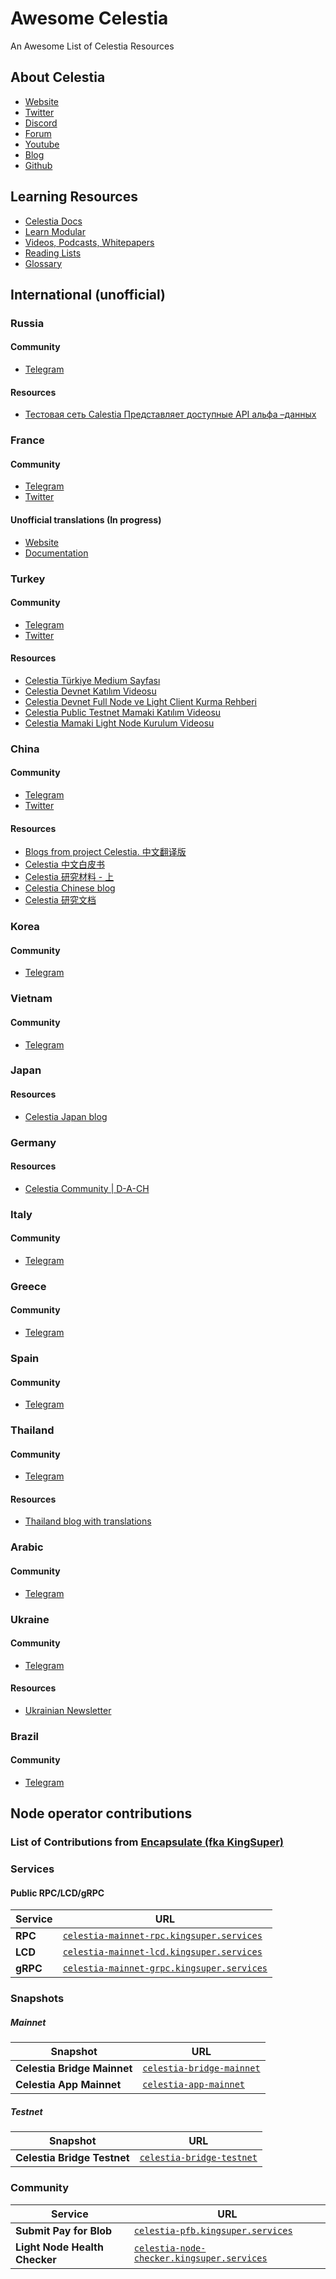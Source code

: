 # Awesome Celestia
An Awesome List of Celestia Resources

## About Celestia
* [Website](https://celestia.org/)
* [Twitter](https://twitter.com/CelestiaOrg)
* [Discord](https://discord.com/invite/je7UVpDuDu)
* [Forum](https://forum.celestia.org/)
* [Youtube](https://www.youtube.com/channel/UCLlvAEzXBFZ-P3zS6BF2Bjg)
* [Blog](https://blog.celestia.org/)
* [Github](https://github.com/celestiaorg)

## Learning Resources
* [Celestia Docs](https://docs.celestia.org)
* [Learn Modular](https://celestia.org/learn/)
* [Videos, Podcasts, Whitepapers](https://celestia.org/resources/)
* [Reading Lists](https://celestia.org/resources/reading-list/)
* [Glossary](https://celestia.org/glossary/)

## International (unofficial)
### Russia
#### Community
* [Telegram](https://t.me/celestiaru)
#### Resources
* [Тестовая сеть Calestia Представляет доступные API альфа –данных](https://medium.com/@savelenns/%D1%82%D0%B5%D1%81%D1%82%D0%BE%D0%B2%D0%B0%D1%8F-%D1%81%D0%B5%D1%82%D1%8C-calestia-%D0%BF%D1%80%D0%B5%D0%B4%D1%81%D1%82%D0%B0%D0%B2%D0%BB%D1%8F%D0%B5%D1%82-%D0%B4%D0%BE%D1%81%D1%82%D1%83%D0%BF%D0%BD%D1%8B%D0%B5-api-%D0%B0%D0%BB%D1%8C%D1%84%D0%B0-%D0%B4%D0%B0%D0%BD%D0%BD%D1%8B%D1%85-372f99f581fd)

### France
#### Community
* [Telegram](https://t.me/celestia_fra)
* [Twitter](https://twitter.com/celestia_fra)
#### Unofficial translations (In progress)
* [Website](https://github.com/Gunter038/celestia.org-French.git)
* [Documentation](https://github.com/Gunter038/docs-French.git)

### Turkey
#### Community
* [Telegram](https://t.me/celestiaturkey)
* [Twitter](https://twitter.com/celestiaturkiye)
#### Resources
* [Celestia Türkiye Medium Sayfası](https://medium.com/@celestiaturkiye)
* [Celestia Devnet Katılım Videosu](https://www.youtube.com/watch?v=dFoE9wwbLzs)
* [Celestia Devnet Full Node ve Light Client Kurma Rehberi](https://www.youtube.com/watch?v=C2f6KhNJ0pc&t=2s)
* [Celestia Public Testnet Mamaki Katılım Videosu](https://www.youtube.com/watch?v=VH9Ar6phK00)
* [Celestia Mamaki Light Node Kurulum Videosu](https://www.youtube.com/watch?v=LQqGYLCL7So)

### China
#### Community
* [Telegram](https://t.me/CelestiaCommunityCN)
* [Twitter](https://twitter.com/CelestiaChinese)
#### Resources
* [Blogs from project Celestia. 中文翻译版](https://mahogany-pig-5dd.notion.site/Celestia-Navigate-CN-00b137062a784b9d98bd96938a221a1a)
* [Celestia 中文白皮书](https://yi-cheng.notion.site/LazyLedger-A-Distributed-Data-Availability-Ledger-With-Client-Side-Smart-Contracts-7f17b58da66d41608b603fdde05d0a9e)
* [Celestia 研究材料 - 上](https://l0o54m125p.feishu.cn/docs/doccnFKBkHmYv1rBoa467caDqvM#)
* [Celestia Chinese blog](https://celestiachinese.substack.com/)
* [Celestia 研究文档](https://www.notion.so/Celestia-d1503d064808414c87fd2eccc4da2d94)

### Korea
#### Community
* [Telegram](https://t.me/celestiakorea)

### Vietnam
#### Community
* [Telegram](https://t.me/celestia_vn)

### Japan
#### Resources
* [Celestia Japan blog](https://medium.com/@celestia.japan)

### Germany
#### Resources
* [Celestia Community | D-A-CH](https://medium.com/@celestia.dach)

### Italy 
#### Community
* [Telegram](https://t.me/Celestia_ITA)

### Greece
#### Community
* [Telegram](https://t.me/CelestiaGreece)

### Spain
#### Community
* [Telegram](https://t.me/Celestia_Spanish)

### Thailand
#### Community
* [Telegram](https://t.me/celestiathailand)
#### Resources
* [Thailand blog with translations](https://medium.com/celestia-thailand)

### Arabic
#### Community
* [Telegram](https://t.me/CelestiaArabic)

### Ukraine 
#### Community
* [Telegram](https://t.me/celestiaua)
#### Resources
* [Ukrainian Newsletter](https://teletype.in/@celestiaua)

### Brazil
#### Community
* [Telegram](https://t.me/CelestiaBrazil)

## Node operator contributions

### List of Contributions from [Encapsulate (fka KingSuper)](https://encapsulate.xyz/)

### Services

#### Public RPC/LCD/gRPC
| Service | URL |
|---------|-----|
| **RPC** | [`celestia-mainnet-rpc.kingsuper.services`](https://celestia-mainnet-rpc.kingsuper.services/) |
| **LCD** | [`celestia-mainnet-lcd.kingsuper.services`](https://celestia-mainnet-lcd.kingsuper.services/) |
| **gRPC** | [`celestia-mainnet-grpc.kingsuper.services`](https://celestia-mainnet-grpc.kingsuper.services/) |

### Snapshots
##### Mainnet
| **Snapshot** | URL |
|--------------|-----|
| **Celestia Bridge Mainnet** | [`celestia-bridge-mainnet`](https://encapsulate.xyz/snapshots/celestia-bridge-mainnet) |
| **Celestia App Mainnet** | [`celestia-app-mainnet`](https://encapsulate.xyz/snapshots/celestia-app-mainnet) |

##### Testnet
| **Snapshot** | URL |
|--------------|-----|
| **Celestia Bridge Testnet** | [`celestia-bridge-testnet`](https://encapsulate.xyz/snapshots/celestia-bridge-testnet) |

### Community
| **Service** | URL |
|-------------|-----|
| **Submit Pay for Blob** | [`celestia-pfb.kingsuper.services`](https://celestia-pfb.kingsuper.services/) |
| **Light Node Health Checker** | [`celestia-node-checker.kingsuper.services`](https://celestia-node-checker.kingsuper.services/) |

